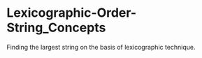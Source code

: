 # Lexicographic-Order-String_Concepts
 Finding the largest string on the basis of lexicographic technique.

